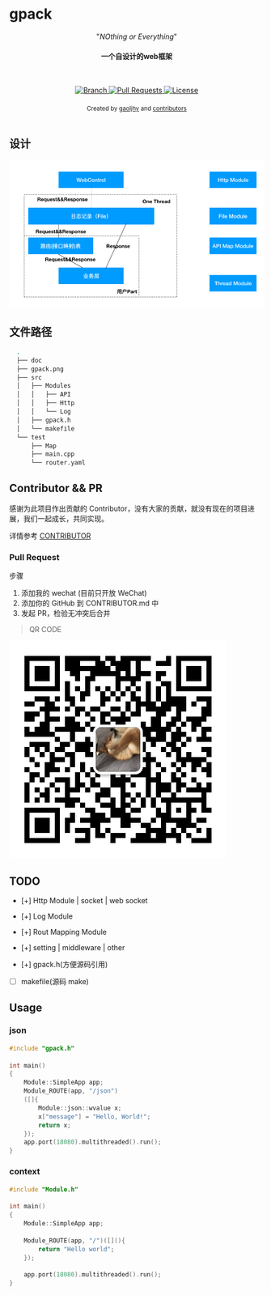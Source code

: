 # gpack

<p align="center">"<i>NOthing or Everything</i>"</p>

<h4 align="center">一个自设计的web框架</h4>

<br>

<p align="center">
  <a href="https://github.com/gaoljhy/gpack/tree/master">
    <img src="https://img.shields.io/badge/Branch-master-green.svg?longCache=true"
        alt="Branch">
  </a>
  <a href="https://github.com/gaoljhy/gpack/pulls">
    <img src="https://img.shields.io/badge/PRs-welcome-brightgreen.svg?longCache=true"
        alt="Pull Requests">
  </a>
  <a href="https://github.com/gaoljhy/gpack/blob/master/LICENSE">
    <img src="https://img.shields.io/badge/License-MIT-blue.svg?longCache=true"
        alt="License">
  </a>
</p>

<div align="center">
  <sub>Created by
  <a href="http://grj321.com">gaoljhy</a> and
  <a href="https://github.com/gaoljhy/gpack/contributors">
    contributors
  </a>
</div>

<br>

## 设计

![设计图](https://github.com/gaoljhy/gpack/blob/master/gpack.png)

## 文件路径

```sh
  .
  ├── doc
  ├── gpack.png
  ├── src
  │   ├── Modules
  │   │   ├── API
  │   │   ├── Http
  │   │   └── Log
  │   ├── gpack.h
  │   └── makefile
  └── test
      ├── Map
      ├── main.cpp
      └── router.yaml
```

## Contributor && PR

感谢为此项目作出贡献的 Contributor，没有大家的贡献，就没有现在的项目进展，我们一起成长，共同实现。

详情参考 [CONTRIBUTOR](./CONTRUIBUTOR.md)

### Pull Request

步骤

1. 添加我的 wechat (目前只开放 WeChat)
2. 添加你的 GitHub 到 CONTRIBUTOR.md 中
3. 发起 PR，检验无冲突后合并

> QR CODE

![wechat](https://github.com/gaoljhy/gpack/blob/master/WechatIMG.jpeg)

## TODO

- [+] Http Module | socket | web socket

- [+] Log Module

- [+] Rout Mapping Module

- [+] setting | middleware | other

- [+] gpack.h(方便源码引用)

- [ ] makefile(源码 make)

## Usage

### json

```cpp
#include "gpack.h"

int main()
{
    Module::SimpleApp app;
    Module_ROUTE(app, "/json")
    ([]{
        Module::json::wvalue x;
        x["message"] = "Hello, World!";
        return x;
    });
    app.port(18080).multithreaded().run();
}
```

### context

```cpp
#include "Module.h"

int main()
{
    Module::SimpleApp app;

    Module_ROUTE(app, "/")([](){
        return "Hello world";
    });

    app.port(18080).multithreaded().run();
}
```
